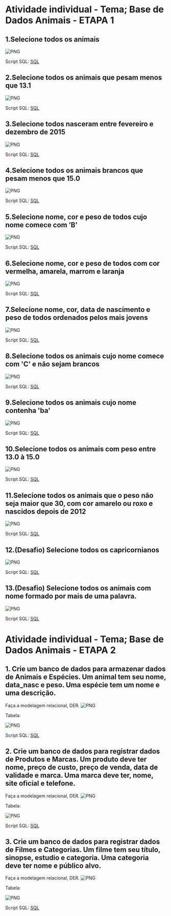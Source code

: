 # Atividade individual - Tema; Base de Dados Animais - ETAPA 1

## 1.Selecione todos os animais

![PNG](1.png)

Script SQL:
[SQL](2023-10-23%20Petshop.sql)

## 2.Selecione todos os animais que pesam menos que 13.1

![PNG](2.png)

Script SQL:
[SQL](2023-10-23%20Petshop%202.sql)

## 3.Selecione todos nasceram entre fevereiro e dezembro de 2015

![PNG](3.png)

Script SQL:
[SQL](2023-10-23%20Petshop%203.sql)

## 4.Selecione todos os animais brancos que pesam menos que 15.0

![PNG](4.png)

Script SQL:
[SQL](2023-10-23%20Petshop%204.sql)


## 5.Selecione nome, cor e peso de todos cujo nome comece com ’B’

![PNG](5.png)

Script SQL:
[SQL](2023-10-23%20Petshop%205.sql)

## 6.Selecione nome, cor e peso de todos com cor vermelha, amarela, marrom e laranja
![PNG](6.png)

Script SQL:
[SQL](2023-10-23%20Petshop%206.sql)

## 7.Selecione nome, cor, data de nascimento e peso de todos ordenados pelos mais jovens
![PNG](7.png)

Script SQL:
[SQL](2023-10-23%20Petshop%207.sql)

## 8.Selecione todos os animais cujo nome comece com 'C' e não sejam brancos
![PNG](8.png)

Script SQL:
[SQL](2023-10-23%20Petshop%208.sql)

## 9.Selecione todos os animais cujo nome contenha 'ba'
![PNG](9.png)

Script SQL:
[SQL](2023-10-23%20Petshop%209.sql)

## 10.Selecione todos os animais com peso entre 13.0 à 15.0
![PNG](10.png)

Script SQL:
[SQL](2023-10-23%20Petshop%2010.sql)

## 11.Selecione todos os animais que o peso não seja maior que 30, com cor amarelo ou roxo e nascidos depois de 2012
![PNG](11.png)

Script SQL:
[SQL](2023-10-23%20Petshop%2011.sql)

## 12.(Desafio) Selecione todos os capricornianos
![PNG](12.png)

Script SQL:
[SQL](2023-10-23%20Petshop%2012.sql)

## 13.(Desafio) Selecione todos os animais com nome formado por mais de uma palavra.
![PNG](13.png)

Script SQL:
[SQL](2023-10-23%20Petshop%2013.sql)


# Atividade individual - Tema; Base de Dados Animais - ETAPA 2

## 1. Crie um banco de dados para armazenar dados de Animais e Espécies. Um animal tem seu nome, data_nasc e peso. Uma espécie tem um nome e uma descrição.
  Faça a modelagem relacional, DER.
![PNG](1L.png)

  Tabela:

![PNG](1%20tabela.png)


Script SQL:
[SQL](Animais%20e%20Especies%20-%20Etapa%202%20%20SQL%202023-10-25.sql)

## 2. Crie um banco de dados para registrar dados de Produtos e Marcas. Um produto deve ter nome, preço de custo, preço de venda, data de validade e marca. Uma marca deve ter, nome, site oficial e telefone.
  Faça a modelagem relacional, DER.
![PNG](2L.png)

  Tabela:

![PNG](2%20tabela.png)


Script SQL:
[SQL](Marcas%20e%20%20Produtos%20-%20Etapa%202%20%20SQL%202023-10-25.sql)

## 3.  Crie um banco de dados para registrar dados de Filmes e Categorias. Um filme tem seu título, sinopse, estudio e categoria. Uma categoria deve ter nome e público alvo.

  Faça a modelagem relacional, DER.
![PNG](3L.png)

  Tabela:

![PNG](3%20tabela.png)


Script SQL:
[SQL](Filmes%20e%20Categorias%20-%20Etapa%202%20%20SQL%202023-10-25.sql)





